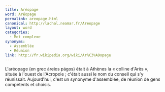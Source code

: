 ```yaml
---
title: Aréopage
word: Aréopage
permalink: areopage.html
canonical: http://lachal.neamar.fr/Areopage
layout: word
categories:
  - Mot complexe
synonyms:
  - Assemblée
  - Réunion
link: http://fr.wikipedia.org/wiki/Ar%C3%A9opage
---
```


L'aréopage (en grec àreios págos) était à Athènes la « colline d'Arès », située à l'ouest de l'Acropole ; c'était aussi le nom du conseil qui s'y réunissait.
Aujourd'hui, c'est un synonyme d'assemblée, de réunion de gens compétents et choisis.

